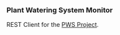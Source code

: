 ### Plant Watering System Monitor
REST Client for the [PWS Project](https://github.com/OlivierLD/raspberry-coffee/tree/master/Project.Trunk/PlantWateringSystem).
 
